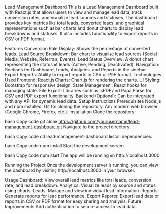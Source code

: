 Lead Management Dashboard
This is a Lead Management Dashboard built with React.js that allows users to view and manage lead data, track conversion rates, and visualize lead sources and statuses. The dashboard provides key metrics like total leads, converted leads, and graphical representations such as bar charts and donut charts to display lead breakdowns and statuses. It also includes functionality to export reports in CSV or PDF format.

Features
Conversion Rate Display: Shows the percentage of converted leads.
Lead Source Breakdown: Bar chart to visualize lead sources (Social Media, Website, Referrals, Events).
Lead Status Overview: A donut chart representing the status of leads (Active, Pending, Deactivated).
Navigation: Sections for Dashboard, Leads, Analytics, and Reports in the sidebar.
Export Reports: Ability to export reports in CSV or PDF format.
Technologies Used
Frontend: React.js
Charts: Chart.js for rendering the charts.
UI Styling: Bootstrap for responsive design.
State Management: React hooks for managing state.
File Export: Libraries such as jsPDF and Papa Parse for CSV and PDF export functionality.
Backend (Optional): Can be integrated with any API for dynamic lead data.
Setup Instructions
Prerequisites
Node.js and npm installed.
Git for cloning the repository.
Any modern web browser (Google Chrome, Firefox, etc.).
Installation
Clone the repository:

bash
Copy code
git clone https://github.com/yourusername/lead-management-dashboard.git
Navigate to the project directory:

bash
Copy code
cd lead-management-dashboard
Install dependencies:

bash
Copy code
npm install
Start the development server:

bash
Copy code
npm start
The app will be running on http://localhost:3000.

Running the Project
Once the development server is running, you can view the dashboard by visiting http://localhost:3000 in your browser.

Usage
Dashboard: View overall lead metrics like total leads, conversion rate, and lead breakdown.
Analytics: Visualize leads by source and status using charts.
Leads: Manage and view individual lead information.
Reports: Generate reports for lead performance.
Export Reports: Export lead data or reports in CSV or PDF format for easy sharing and analysis.
Future Improvements
Add authentication to secure access to lead data.
